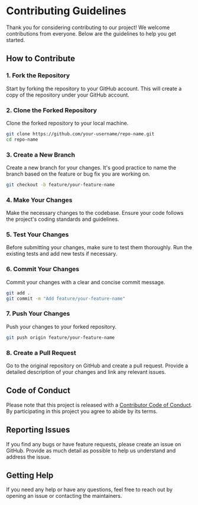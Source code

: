 # Contributing Guidelines

Thank you for considering contributing to our project! We welcome contributions from everyone. Below are the guidelines to help you get started.

## How to Contribute

### 1. Fork the Repository
Start by forking the repository to your GitHub account. This will create a copy of the repository under your GitHub account.

### 2. Clone the Forked Repository
Clone the forked repository to your local machine.
```bash
git clone https://github.com/your-username/repo-name.git
cd repo-name
```

### 3. Create a New Branch
Create a new branch for your changes. It's good practice to name the branch based on the feature or bug fix you are working on.
```bash
git checkout -b feature/your-feature-name
```

### 4. Make Your Changes
Make the necessary changes to the codebase. Ensure your code follows the project's coding standards and guidelines.

### 5. Test Your Changes
Before submitting your changes, make sure to test them thoroughly. Run the existing tests and add new tests if necessary.

### 6. Commit Your Changes
Commit your changes with a clear and concise commit message.
```bash
git add .
git commit -m "Add feature/your-feature-name"
```

### 7. Push Your Changes
Push your changes to your forked repository.
```bash
git push origin feature/your-feature-name
```

### 8. Create a Pull Request
Go to the original repository on GitHub and create a pull request. Provide a detailed description of your changes and link any relevant issues.

## Code of Conduct
Please note that this project is released with a [Contributor Code of Conduct](CODE_OF_CONDUCT.md). By participating in this project you agree to abide by its terms.

## Reporting Issues
If you find any bugs or have feature requests, please create an issue on GitHub. Provide as much detail as possible to help us understand and address the issue.

## Getting Help
If you need any help or have any questions, feel free to reach out by opening an issue or contacting the maintainers.


